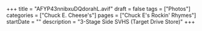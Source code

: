 +++
title = "AFYP43nnibxuDQdorahL.avif"
draft = false
tags = ["Photos"]
categories = ["Chuck E. Cheese's"]
pages = ["Chuck E's Rockin' Rhymes"]
startDate = ""
description = "3-Stage Side SVHS (Target Drive Store)"
+++
